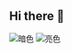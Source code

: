 ## Hi there 👋
![暗色](https://raw.githubusercontent.com/ChenYX24/gihubSNK/output/github-contribution-grid-snake-dark.svg)
![亮色](https://raw.githubusercontent.com/ChenYX24/gihubSNK/output/github-contribution-grid-snake.svg)
<!--
**ChenYX24/ChenYX24** is a ✨ _special_ ✨ repository because its `README.md` (this file) appears on your GitHub profile.

Here are some ideas to get you started:

- 🔭 I’m currently working on ...
- 🌱 I’m currently learning ...
- 👯 I’m looking to collaborate on ...
- 🤔 I’m looking for help with ...
- 💬 Ask me about ...
- 📫 How to reach me: ...
- 😄 Pronouns: ...
- ⚡ Fun fact: ...
![Header](https://github.com/JonyanDunh/JonyanDunh/blob/main/github-header-image.png?raw=true)

<p>

## Rapidfire  
- 🌏 I'm a **full-stack developer** from China, and at the same time, I'm an **undergraduate college student** too. So, most time is used studying😭.
- 🏫 Prepare to study at the **[University of Technology Sydney](https://www.uts.edu.au/)** in the summer of 2024.   
- 💻 I mainly use multiple developments language, such as `Python`, `Java`, `CPP`, `Golang`, `PHP`, `Javascript`, `C-Sharp`, etc.
- 📝 Usually, what I am ready to develop decide in my mind, sometimes I prefer to develop a website, but most time my interested in Deep Learning, because I have a [**GeForce RTX 4090 Graphics Card**](https://www.nvidia.com/en-sg/geforce/graphics-cards/40-series/rtx-4090/), and I don't wanna waste its incredibly powerful performance😂
- 🌱 I’m currently learning deep learning, such as `GAN`, `DRL`, `NPL`, `CV`, etc. 
- 👯 I’m looking to collaborate on a **Smart NPC Of Traditional Game** project.  
- ⚡ Fun fact: I spend most of my time **copy-pasting**.    
- 💌 My email is JonyanDunh@outlook.com. Glad to see your contact😊.
 

## My Skill Set
<p>
  <img src="https://img.shields.io/badge/c-%2300599C.svg?style=for-the-badge&amp;logo=c&amp;logoColor=white" alt="C" />
  <img src="https://img.shields.io/badge/c%23-%23239120.svg?style=for-the-badge&amp;logo=c-sharp&amp;logoColor=white" alt="C#" />
  <img src="https://img.shields.io/badge/c++-%2300599C.svg?style=for-the-badge&amp;logo=c%2B%2B&amp;logoColor=white" alt="C++" />
  <img src="https://img.shields.io/badge/css3-%231572B6.svg?style=for-the-badge&amp;logo=css3&amp;logoColor=white" alt="CSS3" />
  <img src="https://img.shields.io/badge/go-%2300ADD8.svg?style=for-the-badge&amp;logo=go&amp;logoColor=white" alt="Go" />
  <img src="https://img.shields.io/badge/html5-%23E34F26.svg?style=for-the-badge&amp;logo=html5&amp;logoColor=white" alt="HTML5" />
  <img src="https://img.shields.io/badge/java-%23ED8B00.svg?style=for-the-badge&amp;logo=java&amp;logoColor=white" alt="Java" />
  <img src="https://img.shields.io/badge/javascript-%23323330.svg?style=for-the-badge&amp;logo=javascript&amp;logoColor=%23F7DF1E" alt="JavaScript" />
  <img src="https://img.shields.io/badge/markdown-%23000000.svg?style=for-the-badge&amp;logo=markdown&amp;logoColor=white" alt="Markdown" />
  <img src="https://img.shields.io/badge/php-%23777BB4.svg?style=for-the-badge&amp;logo=php&amp;logoColor=white" alt="PHP" />
  <img src="https://img.shields.io/badge/python-3670A0?style=for-the-badge&amp;logo=python&amp;logoColor=ffdd54" alt="Python" />
  <img src="https://img.shields.io/badge/AWS-%23FF9900.svg?style=for-the-badge&amp;logo=amazon-aws&amp;logoColor=white" alt="AWS" />
  <img src="https://img.shields.io/badge/azure-%230072C6.svg?style=for-the-badge&amp;logo=azure-devops&amp;logoColor=white" alt="Azure" />
  <img src="https://img.shields.io/badge/Cloudflare-F38020?style=for-the-badge&amp;logo=Cloudflare&amp;logoColor=white" alt="Cloudflare" />
  <img src="https://img.shields.io/badge/.NET-5C2D91?style=for-the-badge&amp;logo=.net&amp;logoColor=white" alt=".Net" />
  <img src="https://img.shields.io/badge/bootstrap-%23563D7C.svg?style=for-the-badge&amp;logo=bootstrap&amp;logoColor=white" alt="Bootstrap" />
  <img src="https://img.shields.io/badge/django-%23092E20.svg?style=for-the-badge&amp;logo=django&amp;logoColor=white" alt="Django" />
  <img src="https://img.shields.io/badge/Electron-191970?style=for-the-badge&amp;logo=Electron&amp;logoColor=white" alt="Electron.js" />
  <img src="https://img.shields.io/badge/express.js-%23404d59.svg?style=for-the-badge&amp;logo=express&amp;logoColor=%2361DAFB" alt="Express.js" />
  <img src="https://img.shields.io/badge/FastAPI-005571?style=for-the-badge&amp;logo=fastapi" alt="FastAPI" />
  <img src="https://img.shields.io/badge/flask-%23000.svg?style=for-the-badge&amp;logo=flask&amp;logoColor=white" alt="Flask" />
  <img src="https://img.shields.io/badge/Flutter-%2302569B.svg?style=for-the-badge&amp;logo=Flutter&amp;logoColor=white" alt="Flutter" />
  <img src="https://img.shields.io/badge/jquery-%230769AD.svg?style=for-the-badge&amp;logo=jquery&amp;logoColor=white" alt="jQuery" />
  <img src="https://img.shields.io/badge/JWT-black?style=for-the-badge&amp;logo=JSON%20web%20tokens" alt="JWT" />
  <img src="https://img.shields.io/badge/laravel-%23FF2D20.svg?style=for-the-badge&amp;logo=laravel&amp;logoColor=white" alt="Laravel" />
  <img src="https://img.shields.io/badge/NPM-%23000000.svg?style=for-the-badge&amp;logo=npm&amp;logoColor=white" alt="NPM" />
  <img src="https://img.shields.io/badge/Next-black?style=for-the-badge&amp;logo=next.js&amp;logoColor=white" alt="Next JS" />
  <img src="https://img.shields.io/badge/node.js-6DA55F?style=for-the-badge&amp;logo=node.js&amp;logoColor=white" alt="NodeJS" />
  <img src="https://img.shields.io/badge/Qt-%23217346.svg?style=for-the-badge&amp;logo=Qt&amp;logoColor=white" alt="Qt" />
  <img src="https://img.shields.io/badge/react-%2320232a.svg?style=for-the-badge&amp;logo=react&amp;logoColor=%2361DAFB" alt="React" />
  <img src="https://img.shields.io/badge/react_native-%2320232a.svg?style=for-the-badge&amp;logo=react&amp;logoColor=%2361DAFB" alt="React Native" />
  <img src="https://img.shields.io/badge/React_Router-CA4245?style=for-the-badge&amp;logo=react-router&amp;logoColor=white" alt="React Router" />
  <img src="https://img.shields.io/badge/SASS-hotpink.svg?style=for-the-badge&amp;logo=SASS&amp;logoColor=white" alt="SASS" />
  <img src="https://img.shields.io/badge/nestjs-%23E0234E.svg?style=for-the-badge&amp;logo=nestjs&amp;logoColor=white" alt="NestJS" />
  <img src="https://img.shields.io/badge/Nuxt-black?style=for-the-badge&amp;logo=nuxt.js&amp;logoColor=white" alt="NuxtJS" />
  <img src="https://img.shields.io/badge/Socket.io-black?style=for-the-badge&amp;logo=socket.io&amp;badgeColor=010101" alt="Socket.io" />
  <img src="https://img.shields.io/badge/spring-%236DB33F.svg?style=for-the-badge&amp;logo=spring&amp;logoColor=white" alt="Spring" />
  <img src="https://img.shields.io/badge/tailwindcss-%2338B2AC.svg?style=for-the-badge&amp;logo=tailwind-css&amp;logoColor=white" alt="TailwindCSS" />
  <img src="https://img.shields.io/badge/vuejs-%2335495e.svg?style=for-the-badge&amp;logo=vuedotjs&amp;logoColor=%234FC08D" alt="Vue.js" />
  <img src="https://img.shields.io/badge/webpack-%238DD6F9.svg?style=for-the-badge&amp;logo=webpack&amp;logoColor=black" alt="Webpack" />
  <img src="https://img.shields.io/badge/Xamarin-3199DC?style=for-the-badge&amp;logo=xamarin&amp;logoColor=white" alt="Xamarin" />
  <img src="https://img.shields.io/badge/yarn-%232C8EBB.svg?style=for-the-badge&amp;logo=yarn&amp;logoColor=white" alt="Yarn" />
  <img src="https://img.shields.io/badge/nginx-%23009639.svg?style=for-the-badge&amp;logo=nginx&amp;logoColor=white" alt="Nginx" />
  <img src="https://img.shields.io/badge/MongoDB-%234ea94b.svg?style=for-the-badge&amp;logo=mongodb&amp;logoColor=white" alt="MongoDB" />
  <img src="https://img.shields.io/badge/Amazon%20DynamoDB-4053D6?style=for-the-badge&amp;logo=Amazon%20DynamoDB&amp;logoColor=white" alt="AmazonDynamoDB" />
  <img src="https://img.shields.io/badge/redis-%23DD0031.svg?style=for-the-badge&amp;logo=redis&amp;logoColor=white" alt="Redis" />
  <img src="https://img.shields.io/badge/mysql-%2300f.svg?style=for-the-badge&amp;logo=mysql&amp;logoColor=white" alt="MySQL" />
  <img src="https://img.shields.io/badge/postgres-%23316192.svg?style=for-the-badge&amp;logo=postgresql&amp;logoColor=white" alt="Postgres" />
  <img src="https://img.shields.io/badge/sqlite-%2307405e.svg?style=for-the-badge&amp;logo=sqlite&amp;logoColor=white" alt="SQLite" />
  <img src="https://img.shields.io/badge/Adobe%20After%20Effects-9999FF.svg?style=for-the-badge&amp;logo=Adobe%20After%20Effects&amp;logoColor=white" alt="Adobe After Effects" />
  <img src="https://img.shields.io/badge/adobeillustrator-%23FF9A00.svg?style=for-the-badge&amp;logo=adobeillustrator&amp;logoColor=white" alt="Adobe Illustrator" />
  <img src="https://img.shields.io/badge/Adobe%20Dreamweaver-FF61F6.svg?style=for-the-badge&amp;logo=Adobe%20Dreamweaver&amp;logoColor=white" alt="Adobe Dreamweaver" />
  <img src="https://img.shields.io/badge/Adobe%20InDesign-49021F?style=for-the-badge&amp;logo=adobeindesign&amp;logoColor=white" alt="Adobe InDesign" />
  <img src="https://img.shields.io/badge/adobephotoshop-%2331A8FF.svg?style=for-the-badge&amp;logo=adobephotoshop&amp;logoColor=white" alt="Adobe Photoshop" />
  <img src="https://img.shields.io/badge/Adobe%20Premiere%20Pro-9999FF.svg?style=for-the-badge&amp;logo=Adobe%20Premiere%20Pro&amp;logoColor=white" alt="Adobe Premiere Pro" />
  <img src="https://img.shields.io/badge/Adobe%20XD-470137?style=for-the-badge&amp;logo=Adobe%20XD&amp;logoColor=#FF61F6" alt="Adobe XD" />
  <img src="https://img.shields.io/badge/blender-%23F5792A.svg?style=for-the-badge&amp;logo=blender&amp;logoColor=white" alt="Blender" />
  <img src="https://img.shields.io/badge/figma-%23F24E1E.svg?style=for-the-badge&amp;logo=figma&amp;logoColor=white" alt="Figma" />
  <img src="https://img.shields.io/badge/Sketch-FFB387?style=for-the-badge&amp;logo=sketch&amp;logoColor=black" alt="Sketch" />
  <img src="https://img.shields.io/badge/Adobe%20Lightroom-31A8FF.svg?style=for-the-badge&amp;logo=Adobe%20Lightroom&amp;logoColor=white" alt="Adobe Lightroom" />
  <img src="https://img.shields.io/badge/PyTorch-%23EE4C2C.svg?style=for-the-badge&amp;logo=PyTorch&amp;logoColor=white" alt="PyTorch" />
  <img src="https://img.shields.io/badge/TensorFlow-%23FF6F00.svg?style=for-the-badge&amp;logo=TensorFlow&amp;logoColor=white" alt="TensorFlow" />
  <img src="https://img.shields.io/badge/numpy-%23013243.svg?style=for-the-badge&amp;logo=numpy&amp;logoColor=white" alt="NumPy" />
  <img src="https://img.shields.io/badge/Keras-%23D00000.svg?style=for-the-badge&amp;logo=Keras&amp;logoColor=white" alt="Keras" />
  <img src="https://img.shields.io/badge/pandas-%23150458.svg?style=for-the-badge&amp;logo=pandas&amp;logoColor=white" alt="Pandas" />
  <img src="https://img.shields.io/badge/CMake-%23008FBA.svg?style=for-the-badge&amp;logo=cmake&amp;logoColor=white" alt="CMake" />
  <img src="https://img.shields.io/badge/-Arduino-00979D?style=for-the-badge&amp;logo=Arduino&amp;logoColor=white" alt="Arduino" />
  <img src="https://img.shields.io/badge/docker-%230db7ed.svg?style=for-the-badge&amp;logo=docker&amp;logoColor=white" alt="Docker" />
  <img src="https://img.shields.io/badge/ESLint-4B3263?style=for-the-badge&amp;logo=eslint&amp;logoColor=white" alt="ESLint" />
  <img src="https://img.shields.io/badge/kubernetes-%23326ce5.svg?style=for-the-badge&amp;logo=kubernetes&amp;logoColor=white" alt="Kubernetes" />
  <img src="https://img.shields.io/badge/Postman-FF6C37?style=for-the-badge&amp;logo=postman&amp;logoColor=white" alt="Postman" />
  <img src="https://img.shields.io/badge/DJANGO-REST-ff1709?style=for-the-badge&amp;logo=django&amp;logoColor=white&amp;color=ff1709&amp;labelColor=gray" alt="DjangoREST" />
  <img src="https://img.shields.io/badge/apache-%23D42029.svg?style=for-the-badge&amp;logo=apache&amp;logoColor=white" alt="Apache" />
  <img src="https://img.shields.io/badge/Oracle-F80000?style=for-the-badge&amp;logo=oracle&amp;logoColor=white" alt="Oracle" /></p>

## Github Stats

<div align="center">
<table style="width: 100%">
<tr style="width: 100%">
<td valign="top" width="50%" >
<img src="https://github-readme-stats.vercel.app/api?username=jonyandunh&show_icons=true&count_private=true&hide_border=true" align="left"  /></td>
<td valign="top" width="50%">
<img src="https://github-readme-stats.vercel.app/api/top-langs/?username=jonyandunh&hide_border=true&layout=compact" align="left" style="width: 98%" /></td>
</tr>
</table>  
</div>

  ## You can help me by Donating
<p>  
<a href="https://buymeacoffee.com/jonyandunh" target="_blank">
<img src=https://img.shields.io/badge/Buy%20Me%20a%20Coffee-ffdd00?style=for-the-badge&logo=buy-me-a-coffee&logoColor=black alt=BuyMeACoffee style="margin-bottom: 5px;" />
</a>
  <a href="https://ko-fi.com/jonyandunh" target="_blank">
<img src=https://img.shields.io/badge/Ko--fi-F16061?style=for-the-badge&logo=ko-fi&logoColor=white alt=Ko-Fi style="margin-bottom: 5px;" />
</a> 
 </p>
<!-- Proudly created with GPRM ( https://gprm.itsvg.in ) -->

